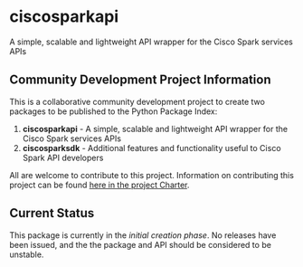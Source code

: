 # ciscosparkapi
A simple, scalable and lightweight API wrapper for the Cisco Spark services APIs

## Community Development Project Information
This is a collaborative community development project to create two packages to be published to the Python Package Index:

  1. **ciscosparkapi** - A simple, scalable and lightweight API wrapper for the Cisco Spark services APIs
  2. **ciscosparksdk** - Additional features and functionality useful to Cisco Spark API developers

All are welcome to contribute to this project.  Information on contributing this project can be found [here in the project Charter](https://github.com/CiscoDevNet/spark-python-packages-team/blob/master/Charter.md).

## Current Status
This package is currently in the _initial creation phase_.  No releases have been issued, and the the package and API should be considered to be unstable.


